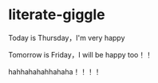 # literate-giggle
Today is Thursday，I'm very happy

Tomorrow is Friday，I will be happy too！！

hahhahahahhahaha！！！！














